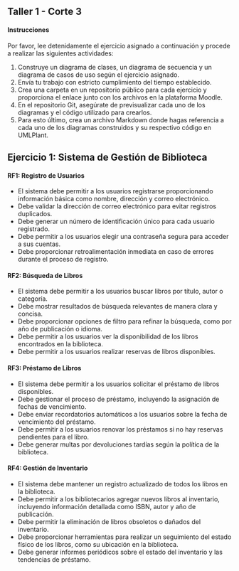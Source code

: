 ## Taller 1 - Corte 3

#### Instrucciones

Por favor, lee detenidamente el ejercicio asignado a continuación y procede a realizar las siguientes actividades:

1. Construye un diagrama de clases, un diagrama de secuencia y un diagrama de casos de uso según el ejercicio asignado.
2. Envía tu trabajo con estricto cumplimiento del tiempo establecido.
3. Crea una carpeta en un repositorio público para cada ejercicio y proporciona el enlace junto con los archivos en la plataforma Moodle.
4. En el repositorio Git, asegúrate de previsualizar cada uno de los diagramas y el código utilizado para crearlos.
5. Para esto último, crea un archivo Markdown donde hagas referencia a cada uno de los diagramas construidos y su respectivo código en UMLPlant.

## Ejercicio 1: Sistema de Gestión de Biblioteca

#### RF1: Registro de Usuarios

- El sistema debe permitir a los usuarios registrarse proporcionando información básica como nombre, dirección y correo electrónico.
- Debe validar la dirección de correo electrónico para evitar registros duplicados.
- Debe generar un número de identificación único para cada usuario registrado.
- Debe permitir a los usuarios elegir una contraseña segura para acceder a sus cuentas.
- Debe proporcionar retroalimentación inmediata en caso de errores durante el proceso de registro.

#### RF2: Búsqueda de Libros

- El sistema debe permitir a los usuarios buscar libros por título, autor o categoría.
- Debe mostrar resultados de búsqueda relevantes de manera clara y concisa.
- Debe proporcionar opciones de filtro para refinar la búsqueda, como por año de publicación o idioma.
- Debe permitir a los usuarios ver la disponibilidad de los libros encontrados en la biblioteca.
- Debe permitir a los usuarios realizar reservas de libros disponibles.

#### RF3: Préstamo de Libros

- El sistema debe permitir a los usuarios solicitar el préstamo de libros disponibles.
- Debe gestionar el proceso de préstamo, incluyendo la asignación de fechas de vencimiento.
- Debe enviar recordatorios automáticos a los usuarios sobre la fecha de vencimiento del préstamo.
- Debe permitir a los usuarios renovar los préstamos si no hay reservas pendientes para el libro.
- Debe generar multas por devoluciones tardías según la política de la biblioteca.

#### RF4: Gestión de Inventario

- El sistema debe mantener un registro actualizado de todos los libros en la biblioteca.
- Debe permitir a los bibliotecarios agregar nuevos libros al inventario, incluyendo información detallada como ISBN, autor y año de publicación.
- Debe permitir la eliminación de libros obsoletos o dañados del inventario.
- Debe proporcionar herramientas para realizar un seguimiento del estado físico de los libros, como su ubicación en la biblioteca.
- Debe generar informes periódicos sobre el estado del inventario y las tendencias de préstamo.